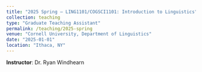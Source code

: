 ```yaml
---
title: "2025 Spring – LING1101/COGSCI1101: Introduction to Linguistics"
collection: teaching
type: "Graduate Teaching Assistant"
permalink: /teaching/2025-spring
venue: "Cornell University, Department of Linguistics"
date: "2025-01-01"
location: "Ithaca, NY"
---
```

**Instructor**: Dr. Ryan Windhearn
